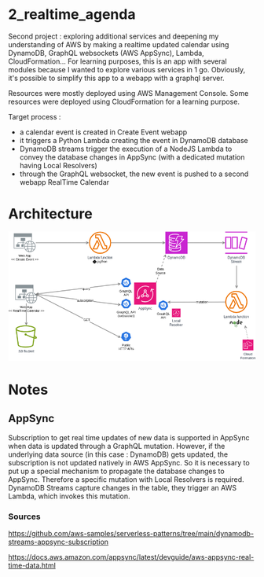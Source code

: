 # 2_realtime_agenda

Second project : exploring additional services and deepening my understanding of AWS by making a realtime updated calendar using DynamoDB, GraphQL websockets (AWS AppSync), Lambda, CloudFormation... For learning purposes, this is an app with several modules because I wanted to explore various services in 1 go. Obviously, it's possible to simplify this app to a webapp with a graphql server.

Resources were mostly deployed using AWS Management Console. Some resources were deployed using CloudFormation for a learning purpose.

Target process :
- a calendar event is created in Create Event webapp
- it triggers a Python Lambda creating the event in DynamoDB database
- DynamoDB streams trigger the execution of a NodeJS Lambda to convey the database changes in AppSync (with a dedicated mutation having Local Resolvers)
- through the GraphQL websocket, the new event is pushed to a second webapp RealTime Calendar

# Architecture

![Architecture](./img/AWS_project2.png)

# Notes

## AppSync

Subscription to get real time updates of new data is supported in AppSync when data is updated through a GraphQL mutation. However, if the underlying data source (in this case : DynamoDB) gets updated, the subscription is not updated natively in AWS AppSync. So it is necessary to put up a special mechanism to propagate the database changes to AppSync.
Therefore a specific mutation with Local Resolvers is required. DynamoDB Streams capture changes in the table, they trigger an AWS Lambda, which invokes this mutation.


### Sources
https://github.com/aws-samples/serverless-patterns/tree/main/dynamodb-streams-appsync-subscription

https://docs.aws.amazon.com/appsync/latest/devguide/aws-appsync-real-time-data.html

